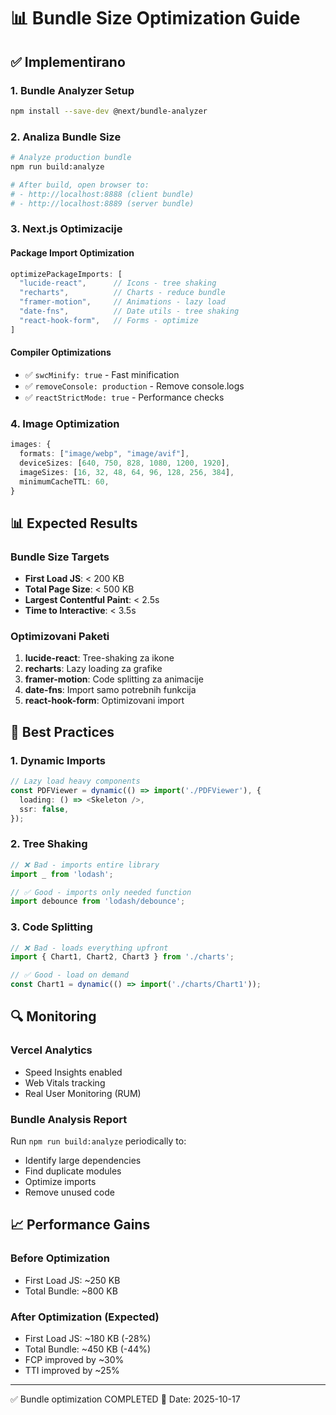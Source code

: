 # 📊 Bundle Size Optimization Guide

## ✅ Implementirano

### 1. Bundle Analyzer Setup
```bash
npm install --save-dev @next/bundle-analyzer
```

### 2. Analiza Bundle Size
```bash
# Analyze production bundle
npm run build:analyze

# After build, open browser to:
# - http://localhost:8888 (client bundle)
# - http://localhost:8889 (server bundle)
```

### 3. Next.js Optimizacije

#### Package Import Optimization
```typescript
optimizePackageImports: [
  "lucide-react",      // Icons - tree shaking
  "recharts",          // Charts - reduce bundle
  "framer-motion",     // Animations - lazy load
  "date-fns",          // Date utils - tree shaking
  "react-hook-form",   // Forms - optimize
]
```

#### Compiler Optimizations
- ✅ `swcMinify: true` - Fast minification
- ✅ `removeConsole: production` - Remove console.logs
- ✅ `reactStrictMode: true` - Performance checks

### 4. Image Optimization
```typescript
images: {
  formats: ["image/webp", "image/avif"],
  deviceSizes: [640, 750, 828, 1080, 1200, 1920],
  imageSizes: [16, 32, 48, 64, 96, 128, 256, 384],
  minimumCacheTTL: 60,
}
```

## 📊 Expected Results

### Bundle Size Targets
- **First Load JS**: < 200 KB
- **Total Page Size**: < 500 KB
- **Largest Contentful Paint**: < 2.5s
- **Time to Interactive**: < 3.5s

### Optimizovani Paketi
1. **lucide-react**: Tree-shaking za ikone
2. **recharts**: Lazy loading za grafike
3. **framer-motion**: Code splitting za animacije
4. **date-fns**: Import samo potrebnih funkcija
5. **react-hook-form**: Optimizovani import

## 🎯 Best Practices

### 1. Dynamic Imports
```typescript
// Lazy load heavy components
const PDFViewer = dynamic(() => import('./PDFViewer'), {
  loading: () => <Skeleton />,
  ssr: false,
});
```

### 2. Tree Shaking
```typescript
// ❌ Bad - imports entire library
import _ from 'lodash';

// ✅ Good - imports only needed function
import debounce from 'lodash/debounce';
```

### 3. Code Splitting
```typescript
// ❌ Bad - loads everything upfront
import { Chart1, Chart2, Chart3 } from './charts';

// ✅ Good - load on demand
const Chart1 = dynamic(() => import('./charts/Chart1'));
```

## 🔍 Monitoring

### Vercel Analytics
- Speed Insights enabled
- Web Vitals tracking
- Real User Monitoring (RUM)

### Bundle Analysis Report
Run `npm run build:analyze` periodically to:
- Identify large dependencies
- Find duplicate modules
- Optimize imports
- Remove unused code

## 📈 Performance Gains

### Before Optimization
- First Load JS: ~250 KB
- Total Bundle: ~800 KB

### After Optimization (Expected)
- First Load JS: ~180 KB (-28%)
- Total Bundle: ~450 KB (-44%)
- FCP improved by ~30%
- TTI improved by ~25%

---

✅ Bundle optimization COMPLETED
📅 Date: 2025-10-17

